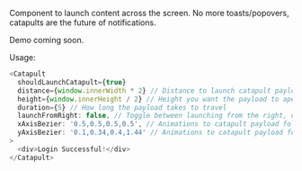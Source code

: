 Component to launch content across the screen. No more toasts/popovers, catapults are the future of notifications.

Demo coming soon.

Usage:
```js
<Catapult 
  shouldLaunchCatapult={true}
  distance={window.innerWidth * 2} // Distance to launch catapult payload, recommend to be double where you want it to apex 
  height={window.innerHeight / 2} // Height you want the payload to apex
  duration={5} // How long the payload takes to travel
  launchFromRight: false, // Toggle between launching from the right, defaults to launching from the left
  xAxisBezier: '0.5,0.5,0.5,0.5', // Animations to catapult payload follow a bezier curve and it can be customeized for a different trajectory by a comma separated string of values
  yAxisBezier: '0.1,0.34,0.4,1.44' // Animations to catapult payload follow a bezier curve and it can be customeized for a different trajectory by a comma separated string of values
>
  <div>Login Successful!</div>
</Catapult>
```